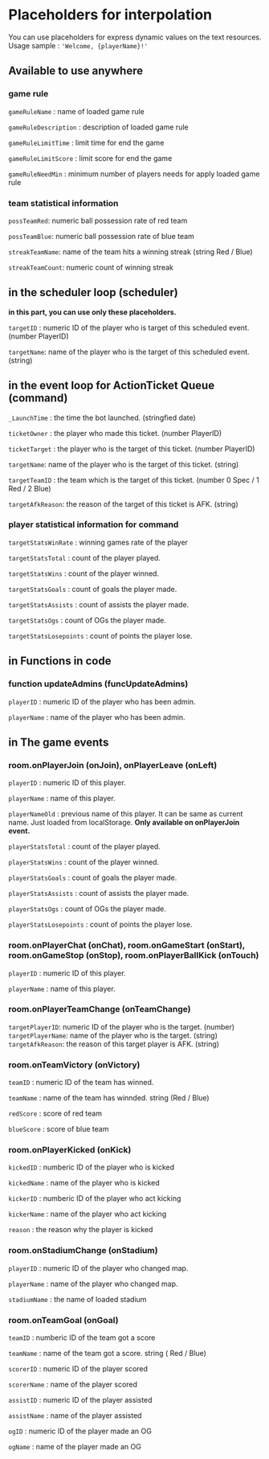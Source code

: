 # Placeholders for interpolation
You can use placeholders for express dynamic values on the text resources.
Usage sample : `'Welcome, {playerName}!'`

## Available to use anywhere
### game rule
`gameRuleName` : name of loaded game rule

`gameRuleDescription` : description of loaded game rule

`gameRuleLimitTime` : limit time for end the game

`gameRuleLimitScore` : limit score for end the game

`gameRuleNeedMin` : minimum number of players needs for apply loaded game rule

### team statistical information
`possTeamRed`: numeric ball possession rate of red team

`possTeamBlue`: numeric ball possession rate of blue team

`streakTeamName`: name of the team hits a winning streak (string Red / Blue)

`streakTeamCount`: numeric count of winning streak

## in the scheduler loop (scheduler)
**in this part, you can use only these placeholders.**

`targetID` : numeric ID of the player who is target of this scheduled event. (number PlayerID)

`targetName`: name of the player who is the target of this scheduled event. (string)



## in the event loop for ActionTicket Queue (command)
`_LaunchTime` : the time the bot launched. (stringfied date)

`ticketOwner` : the player who made this ticket. (number PlayerID)

`ticketTarget` : the player who is the target of this ticket. (number PlayerID)

`targetName`: name of the player who is the target of this ticket. (string)

`targetTeamID` : the team which is the target of this ticket. (number 0 Spec / 1 Red / 2 Blue)

`targetAfkReason`: the reason of the target of this ticket is AFK. (string)

### player statistical information for command
`targetStatsWinRate` : winning games rate of the player

`targetStatsTotal` : count of the player played.

`targetStatsWins` : count of the player winned.

`targetStatsGoals` : count of goals the player made.

`targetStatsAssists` : count of assists the player made.

`targetStatsOgs` : count of OGs the player made.

`targetStatsLosepoints` : count of points the player lose.

## in Functions in code
### function updateAdmins (funcUpdateAdmins)
`playerID` : numeric ID of the player who has been admin.

`playerName` : name of the player who has been admin.

## in The game events
### room.onPlayerJoin (onJoin), onPlayerLeave (onLeft)
`playerID` : numeric ID of this player.

`playerName` : name of this player.

`playerNameOld` : previous name of this player. It can be same as current name. Just loaded from localStorage. **Only available on onPlayerJoin event.**

`playerStatsTotal` : count of the player played.

`playerStatsWins` : count of the player winned.

`playerStatsGoals` : count of goals the player made.

`playerStatsAssists` : count of assists the player made.

`playerStatsOgs` : count of OGs the player made.

`playerStatsLosepoints` : count of points the player lose.

### room.onPlayerChat (onChat), room.onGameStart (onStart), room.onGameStop (onStop), room.onPlayerBallKick (onTouch)
`playerID` : numeric ID of this player.

`playerName` : name of this player.

### room.onPlayerTeamChange (onTeamChange)
`targetPlayerID`: numeric ID of the player who is the target. (number)
`targetPlayerName`: name of the player who is the target. (string)
`targetAfkReason`: the reason of this target player is AFK. (string)

### room.onTeamVictory (onVictory)
`teamID` : numeric ID of the team has winned.

`teamName` : name of the team has winnded. string (Red / Blue)

`redScore` : score of red team

`blueScore` : score of blue team

### room.onPlayerKicked (onKick)
`kickedID` : numberic ID of the player who is kicked

`kickedName` : name of the player who is kicked

`kickerID` : numberic ID of the player who act kicking

`kickerName` : name of the player who act kicking

`reason` : the reason why the player is kicked

### room.onStadiumChange (onStadium)
`playerID` : numeric ID of the player who changed map.

`playerName` : name of the player who changed map.

`stadiumName` : the name of loaded stadium

### room.onTeamGoal (onGoal)
`teamID` : numberic ID of the team got a score

`teamName` : name of the team got a score. string ( Red / Blue)

`scorerID` : numeric ID of the player scored

`scorerName` : name of the player scored

`assistID` : numeric ID of the player assisted

`assistName` : name of the player assisted

`ogID` : numeric ID of the player made an OG

`ogName` : name of the player made an OG
